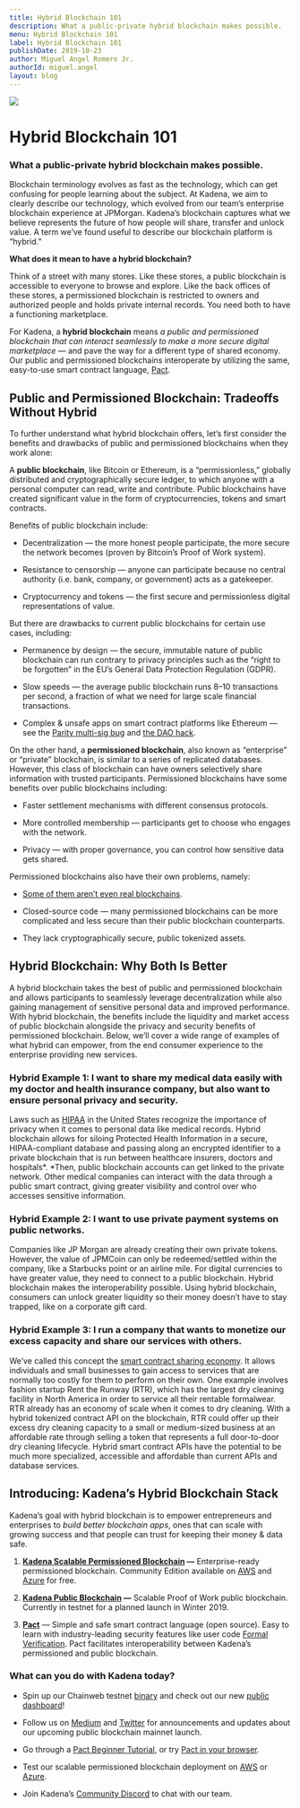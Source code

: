 ```yaml
---
title: Hybrid Blockchain 101
description: What a public-private hybrid blockchain makes possible.
menu: Hybrid Blockchain 101
label: Hybrid Blockchain 101
publishDate: 2019-10-23
author: Miguel Angel Romero Jr.
authorId: miguel.angel
layout: blog
---
```


![](/assets/blog/1_cXMen2j6k5hcvXVgyEqqzw.webp)

# Hybrid Blockchain 101

### What a public-private hybrid blockchain makes possible.

Blockchain terminology evolves as fast as the technology, which can get
confusing for people learning about the subject. At Kadena, we aim to clearly
describe our technology, which evolved from our team’s enterprise blockchain
experience at JPMorgan. Kadena’s blockchain captures what we believe represents
the future of how people will share, transfer and unlock value. A term we’ve
found useful to describe our blockchain platform is “hybrid.”

**What does it mean to have a hybrid blockchain?**

Think of a street with many stores. Like these stores, a public blockchain is
accessible to everyone to browse and explore. Like the back offices of these
stores, a permissioned blockchain is restricted to owners and authorized people
and holds private internal records. You need both to have a functioning
marketplace.

For Kadena, a **hybrid blockchain** means _a public and permissioned blockchain
that can interact seamlessly to make a more secure digital marketplace_ — and
pave the way for a different type of shared economy. Our public and permissioned
blockchains interoperate by utilizing the same, easy-to-use smart contract
language, [Pact](https://pactlang.org/).

## Public and Permissioned Blockchain: Tradeoffs Without Hybrid

To further understand what hybrid blockchain offers, let’s first consider the
benefits and drawbacks of public and permissioned blockchains when they work
alone:

A **public blockchain**, like Bitcoin or Ethereum, is a “permissionless,”
globally distributed and cryptographically secure ledger, to which anyone with a
personal computer can read, write and contribute. Public blockchains have
created significant value in the form of cryptocurrencies, tokens and smart
contracts.

Benefits of public blockchain include:

- Decentralization — the more honest people participate, the more secure the
  network becomes (proven by Bitcoin’s Proof of Work system).

- Resistance to censorship — anyone can participate because no central authority
  (i.e. bank, company, or government) acts as a gatekeeper.

- Cryptocurrency and tokens — the first secure and permissionless digital
  representations of value.

But there are drawbacks to current public blockchains for certain use cases,
including:

- Permanence by design — the secure, immutable nature of public blockchain can
  run contrary to privacy principles such as the “right to be forgotten” in the
  EU’s General Data Protection Regulation (GDPR).

- Slow speeds — the average public blockchain runs 8–10 transactions per second,
  a fraction of what we need for large scale financial transactions.

- Complex & unsafe apps on smart contract platforms like Ethereum — see the
  [Parity multi-sig bug](https://cointelegraph.com/news/parity-multisig-wallet-hacked-or-how-come)
  and
  [the DAO hack](https://www.coindesk.com/understanding-dao-hack-journalists).

On the other hand, a **permissioned blockchain**, also known as “enterprise” or
“private” blockchain, is similar to a series of replicated databases. However,
this class of blockchain can have owners selectively share information with
trusted participants. Permissioned blockchains have some benefits over public
blockchains including:

- Faster settlement mechanisms with different consensus protocols.

- More controlled membership — participants get to choose who engages with the
  network.

- Privacy — with proper governance, you can control how sensitive data gets
  shared.

Permissioned blockchains also have their own problems, namely:

- [Some of them aren’t even real blockchains](https://thenextweb.com/podium/2019/05/05/ibms-hyperledger-isnt-a-real-blockchain-heres-why).

- Closed-source code — many permissioned blockchains can be more complicated and
  less secure than their public blockchain counterparts.

- They lack cryptographically secure, public tokenized assets.

## Hybrid Blockchain: Why Both Is Better

A hybrid blockchain takes the best of public and permissioned blockchain and
allows participants to seamlessly leverage decentralization while also gaining
management of sensitive personal data and improved performance. With hybrid
blockchain, the benefits include the liquidity and market access of public
blockchain alongside the privacy and security benefits of permissioned
blockchain. Below, we’ll cover a wide range of examples of what hybrid can
empower, from the end consumer experience to the enterprise providing new
services.

### Hybrid Example 1: I want to share my medical data easily with my doctor and health insurance company, but also want to ensure personal privacy and security.

Laws such as
[HIPAA](https://www.hhs.gov/hipaa/for-professionals/security/laws-regulations/index.html)
in the United States recognize the importance of privacy when it comes to
personal data like medical records. Hybrid blockchain allows for siloing
Protected Health Information in a secure, HIPAA-compliant database and passing
along an encrypted identifier to a private blockchain that is run between
healthcare insurers, doctors and hospitals*. *Then, public blockchain accounts
can get linked to the private network. Other medical companies can interact with
the data through a public smart contract, giving greater visibility and control
over who accesses sensitive information.

### Hybrid Example 2: I want to use private payment systems on public networks.

Companies like JP Morgan are already creating their own private tokens. However,
the value of JPMCoin can only be redeemed/settled within the company, like a
Starbucks point or an airline mile. For digital currencies to have greater
value, they need to connect to a public blockchain. Hybrid blockchain makes the
interoperability possible. Using hybrid blockchain, consumers can unlock greater
liquidity so their money doesn’t have to stay trapped, like on a corporate gift
card.

### Hybrid Example 3: I run a company that wants to monetize our excess capacity and share our services with others.

We’ve called this concept the
[smart contract sharing economy](../2018/blockchain-future-smart-contract-sharing-economy-2018-12-17).
It allows individuals and small businesses to gain access to services that are
normally too costly for them to perform on their own. One example involves
fashion startup Rent the Runway (RTR), which has the largest dry cleaning
facility in North America in order to service all their rentable formalwear. RTR
already has an economy of scale when it comes to dry cleaning. With a hybrid
tokenized contract API on the blockchain, RTR could offer up their excess dry
cleaning capacity to a small or medium-sized business at an affordable rate
through selling a token that represents a full door-to-door dry cleaning
lifecycle. Hybrid smart contract APIs have the potential to be much more
specialized, accessible and affordable than current APIs and database services.

## Introducing: Kadena’s Hybrid Blockchain Stack

Kadena’s goal with hybrid blockchain is to empower entrepreneurs and enterprises
to _build better blockchain apps_, ones that can scale with growing success and
that people can trust for keeping their money & data safe.

1.  **[Kadena Scalable Permissioned Blockchain](./scalablebft-kadenas-private-blockchain-101-2019-03-09)
    —** Enterprise-ready permissioned blockchain. Community Edition available on
    [AWS](http://kadena.io/aws) and [Azure](http://kadena.io/azure) for free.

2.  **[Kadena Public Blockchain](./all-about-chainweb-101-and-faqs-2019-02-01)
    —** Scalable Proof of Work public blockchain. Currently in testnet for a
    planned launch in Winter 2019.

3.  **[Pact](./safer-smarter-contracts-with-pact-2019-02-20)** — Simple and safe
    smart contract language (open source). Easy to learn with industry-leading
    security features like user code
    [Formal Verification](../2018/pact-formal-verification-for-blockchain-smart-contracts-done-right-2018-05-11).
    Pact facilitates interoperability between Kadena’s permissioned and public
    blockchain.

### What can you do with Kadena today?

- Spin up our Chainweb testnet [binary](http://kadena.io/testnetbinary) and
  check out our new [public dashboard](http://kadena.io/dashboard)!

- Follow us on [Medium](http://medium.com/kadena-io) and
  [Twitter](http://twitter.com/kadena_io) for announcements and updates about
  our upcoming public blockchain mainnet launch.

- Go through a [Pact Beginner Tutorial](http://pactlang.org/), or try
  [Pact in your browser](http://pact.kadena.io/).

- Test our scalable permissioned blockchain deployment on
  [AWS](http://kadena.io/aws) or [Azure](http://kadena.io/azure).

- Join Kadena’s [Community Discord](http://discord.io/kadena) to chat with our
  team.
